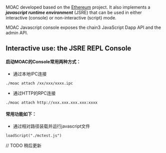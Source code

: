MOAC developed based on the [Ethereum](https://github.com/ethereum/go-ethereum) project. It also implements a ***javascript runtime environment*** (JSRE) that can be used in either interactive (console) or non-interactive (script) mode.

MOAC Javascript console exposes the chain3 JavaScript Dapp API and the admin API.

## Interactive use: the JSRE REPL Console

#### 启动MOAC的Console常用两种方式：
* 通过本地IPC连接
```
./moac attach /xx/xxx/xxxx.ipc
```
* 通过HTTP的RPC连接
```
./moac attach http://xxx.xxx.xxx.xxx:xxxx
```
#### 常用功能如下：
* 通过相对路径装载并运行javascript文件
```
loadScript("./mctest.js")
```

// TODO 稍后更新

